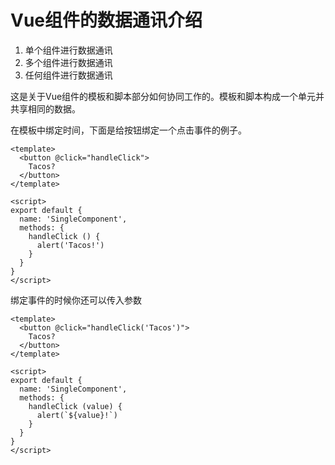 # Vue组件的数据通讯介绍

1. 单个组件进行数据通讯
2. 多个组件进行数据通讯
3. 任何组件进行数据通讯

这是关于Vue组件的模板和脚本部分如何协同工作的。模板和脚本构成一个单元并共享相同的数据。

在模板中绑定时间，下面是给按钮绑定一个点击事件的例子。
```vue
<template>
  <button @click="handleClick">
    Tacos?
  </button>
</template>
 
<script>
export default {
  name: 'SingleComponent',
  methods: {
    handleClick () {
      alert('Tacos!')
    }
  }
}
</script>
```
绑定事件的时候你还可以传入参数
```vue
<template>
  <button @click="handleClick('Tacos')">
    Tacos?
  </button>
</template>
 
<script>
export default {
  name: 'SingleComponent',
  methods: {
    handleClick (value) {
      alert(`${value}!`)
    }
  }
}
</script>
```

